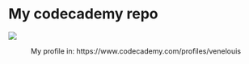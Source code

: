 # My codecademy repo

<img src="https://scontent.fcgh11-1.fna.fbcdn.net/v/t39.30808-6/358149121_678562134302307_3179745460758459830_n.jpg?_nc_cat=1&ccb=1-7&_nc_sid=5f2048&_nc_eui2=AeHD4Aug5goma11QTWKFoCcSoihUHO81AA6iKFQc7zUADvQY7hcMeQwEsRVbFi62RaClXQQh_fhf9I3UK8yeLilV&_nc_ohc=ndaTdfJF_OcQ7kNvgGO-EY2&_nc_ht=scontent.fcgh11-1.fna&oh=00_AfBv-NGCR7DgtMGz2WqaSXVXFIsKmyW_QoqayJ4l8cqmyg&oe=663B421F">

<p align="center">My profile in: https://www.codecademy.com/profiles/venelouis</p>